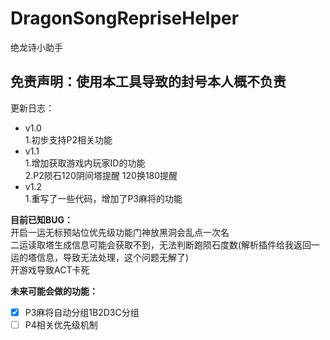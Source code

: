 # DragonSongRepriseHelper
绝龙诗小助手

## 免责声明：使用本工具导致的封号本人概不负责

更新日志：
+ v1.0  
    1.初步支持P2相关功能
+ v1.1  
  1.增加获取游戏内玩家ID的功能  
  2.P2陨石120阴间塔提醒 120换180提醒  
+ v1.2  
  1.重写了一些代码，增加了P3麻将的功能  

**目前已知BUG：**  
开启一运无标预站位优先级功能门神放黑洞会乱点一次名    
二运读取塔生成信息可能会获取不到，无法判断跑陨石度数(解析插件给我返回一运的塔信息，导致无法处理，这个问题无解了)  
开游戏导致ACT卡死  

**未来可能会做的功能：**
- [x] P3麻将自动分组1B2D3C分组
- [ ] P4相关优先级机制